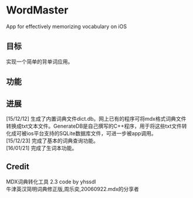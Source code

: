# WordMaster
App for effectively memorizing vocabulary on iOS

## 目标
实现一个简单的背单词应用。
## 功能

## 进展
[15/12/12] 生成了内置词典文件dict.db。网上已有的程序可将mdx格式词典文件转换成txt文本文件。GenerateDB是自己撰写的C++程序，用于将这些txt文件转化成可被ios平台支持的SQLite数据库文件，可进一步被app调用。</br>
[15/12/23] 完成了基本的词典查询功能。</br>
[16/01/21] 完成了生词本功能。

## Credit
MDX词典转化工具 2.3 code by yhssdl</br>
牛津英汉简明词典修正版,周乐奕,20060922.mdx的分享者
